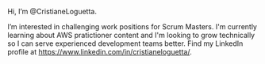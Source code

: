 Hi, I’m @CristianeLoguetta.

I’m interested in challenging work positions for Scrum Masters. I'm currently learning about AWS pratictioner content and I'm looking to grow technically so I can serve experienced development teams better. 
Find my LinkedIn profile at https://www.linkedin.com/in/cristianeloguetta/.
